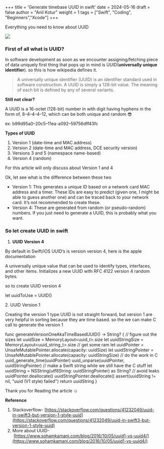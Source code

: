 +++
title = 'Generate timebase UUID in swift'
date = 2024-05-16
draft = false
author = "Anil Kotur"
weight = 1
tags = ["Swift", "Coding", "Beginners","Xcode"]
+++

  


Everything you need to know about UUID

![](https://cdn-images-1.medium.com/max/1600/1*gGgdeiSnJ-auNuxb7eoaWw.png)

### **First of all what is UUID?**

In software development as soon as we encounter assigning/fetching piece of data uniquely first thing that pops up in mind is UUID(**universally unique identifier**). so this is how wikipedia defines it.

> A universally unique identifier (UUID) is an identifier standard used in software construction. A UUID is simply a 128-bit value. The meaning of each bit is defined by any of several variants.

**Still not clear?**

A UUID is a 16-octet (128-bit) number in with digit having hyphens in the form of, 8–4–4–4–12, which can be both unique and random 😎

ex: b99d95a0–20c5–11ea-a092–59756dff43fc

**Types of UUID**

1.  Version 1 (date-time and MAC address)
2.  Version 2 (date-time and MAC address, DCE security version)
3.  Versions 3 and 5 (namespace name-based)
4.  Version 4 (random)

  

For this article will only discuss about Version 1 and 4

Ok, let see what is the difference between these two

*   Version 1: This generates a unique ID based on a network card MAC address and a timer. These IDs are easy to predict (given one, I might be able to guess another one) and can be traced back to your network card. It’s not recommended to create these.
*   Version 4: These are generated from random (or pseudo-random) numbers. If you just need to generate a UUID, this is probably what you want.

### **So let create UUID in swift**

1.  **UUID Version 4**

By default in Swift/iOS UUID’s is version version 4, here is the apple documentation

A universally unique value that can be used to identify types, interfaces, and other items.
Initializes a new UUID with RFC 4122 version 4 random bytes.

so to create UUID version 4

let uuidToUse = UUID() 

2\. UUID Version 1

Creating the version 1 type UUID is not straight forward, but version 1 are very helpful in sorting because they are time based. so the we can make C call to generate the version 1

func generateVersionOneAkaTimeBasedUUID() -> String? {
// figure out the sizes
let uuidSize = MemoryLayout<uuid\_t>.size
let uuidStringSize = MemoryLayout<uuid\_string\_t>.size
// get some ram
let uuidPointer = UnsafeMutablePointer<UInt8>.allocate(capacity: uuidSize)
let uuidStringPointer = UnsafeMutablePointer<Int8>.allocate(capacity: uuidStringSize)
// do the work in C
uuid\_generate\_time(uuidPointer)
uuid\_unparse(uuidPointer, uuidStringPointer)
// make a Swift string while we still have the C stuff
let uuidString = NSString(utf8String: uuidStringPointer) as String?
// avoid leaks
uuidPointer.deallocate()
uuidStringPointer.deallocate()
assert(uuidString != nil, "uuid (V1 style) failed")
return uuidString
}

Thank you for Reading the article ☺️

**Reference**

1.  Stackoverflow- [https://stackoverflow.com/questions/41232049/uuid-in-swift3-but-version-1-style-uuid](https://stackoverflow.com/questions/41232049/uuid-in-swift3-but-version-1-style-uuid)
2.  More about UUID- [https://www.sohamkamani.com/blog/2016/10/05/uuid1-vs-uuid4/](https://www.sohamkamani.com/blog/2016/10/05/uuid1-vs-uuid4/)
